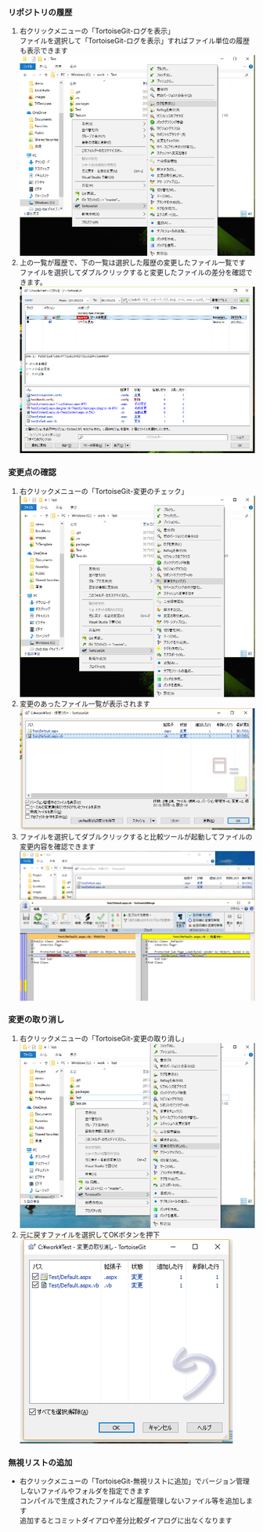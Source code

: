 ### リポジトリの履歴
1. 右クリックメニューの「TortoiseGit-ログを表示」  
ファイルを選択して「TortoiseGit-ログを表示」すればファイル単位の履歴も表示できます
![log1](./images/log1.png) 
2. 上の一覧が履歴で、下の一覧は選択した履歴の変更したファイル一覧です  
ファイルを選択してダブルクリックすると変更したファイルの差分を確認できます。  
![log2](./images/log2.png)  

### 変更点の確認
1. 右クリックメニューの「TortoiseGit-変更のチェック」 
![diff1](./images/diff1.png) 
2. 変更のあったファイル一覧が表示されます
![diff2](./images/diff2.png) 
3. ファイルを選択してダブルクリックすると比較ツールが起動してファイルの変更内容を確認できます
![diff3](./images/diff3.png) 

### 変更の取り消し
1. 右クリックメニューの「TortoiseGit-変更の取り消し」
![revert1](./images/revert1.png)  
2. 元に戻すファイルを選択してOKボタンを押下  
![revert2](./images/revert2.png) 

### 無視リストの追加
- 右クリックメニューの「TortoiseGit-無視リストに追加」でバージョン管理しないファイルやフォルダを指定できます  
コンパイルで生成されたファイルなど履歴管理しないファイル等を追加します  
追加するとコミットダイアロや差分比較ダイアログに出なくなります
